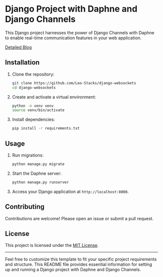 # Django Project with Daphne and Django Channels

This Django project harnesses the power of Django Channels with Daphne to enable real-time communication features in your web application.

[Detailed Blog](https://leo-stacks.com/blogs/how-to-use-websockets-django/ "Visit Blog")

## Installation

1. Clone the repository:

    ```bash
    git clone https://github.com/Leo-Stacks/django-websockets
    cd django-websockets
    ```

2. Create and activate a virtual environment:

    ```bash
    python -m venv venv
    source venv/bin/activate
    ```

3. Install dependencies:

    ```bash
    pip install -r requirements.txt
    ```

## Usage

1. Run migrations:

    ```bash
    python manage.py migrate
    ```

2. Start the Daphne server:

    ```bash
    python manage.py runserver
    ```

3. Access your Django application at `http://localhost:8000`.

## Contributing

Contributions are welcome! Please open an issue or submit a pull request.

## License

This project is licensed under the [MIT License](LICENSE).

---

Feel free to customize this template to fit your specific project requirements and structure. This README file provides essential information for setting up and running a Django project with Daphne and Django Channels.